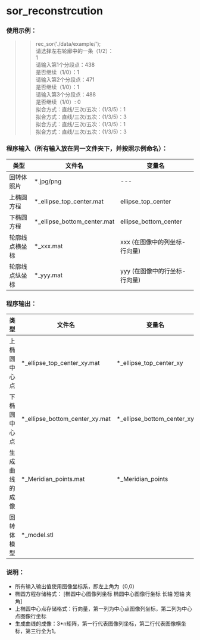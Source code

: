 # sor_reconstrcution
### 使用示例：
>>rec_sor('./data/example/');   
请选择左右轮廓中的一条（1/2）：    
>>1    
请输入第1个分段点：438    
是否继续（1/0）：1   
请输入第2个分段点：471   
是否继续（1/0）：1   
请输入第3个分段点：488   
是否继续（1/0）: 0   
拟合方式：直线/三次/五次：(1/3/5)：1   
拟合方式：直线/三次/五次：(1/3/5)：3   
拟合方式：直线/三次/五次：(1/3/5)：1   
拟合方式：直线/三次/五次：(1/3/5)：3   

### 程序输入（所有输入放在同一文件夹下，并按照示例命名）：
 |类型 |文件名| 变量名|
 | ----- | ------ | ------ |
 | 回转体照片  |  *.jpg/png | --- |
 |上椭圆方程  |   *_ellipse_top_center.mat| ellipse_top_center|
 |下椭圆方程 |    *_ellipse_bottom_center.mat |ellipse_bottom_center|
 | 轮廓线点横坐标  |  *_xxx.mat  |  xxx  (在图像中的列坐标-行向量)|
 | 轮廓线点纵坐标  |  *_yyy.mat  |  yyy  (在图像中的行坐标-行向量)|
### 程序输出： 
|类型 |文件名| 变量名|
| ----- | ------ | ------ |
| 上椭圆中心点 | *_ellipse_top_center_xy.mat |  *_ellipse_top_center_xy |             
| 下椭圆中心点 | *_ellipse_bottom_center_xy.mat | *_ellipse_bottom_center_xy|
| 生成曲线的成像 | *_Meridian_points.mat | *_Meridian_points|
| 回转体模型 | *_model.stl |   
### 说明：
- 所有输入输出值使用图像坐标系，即左上角为（0,0）
- 椭圆方程存储格式： [椭圆中心图像列坐标  椭圆中心图像行坐标 长轴 短轴 夹角]
- 上椭圆中心点存储格式：行向量，第一列为中心点图像列坐标，第二列为中心点图像行坐标
- 生成曲线的成像：3*n矩阵，第一行代表图像列坐标，第二行代表图像横坐标，第三行全为1。
        
